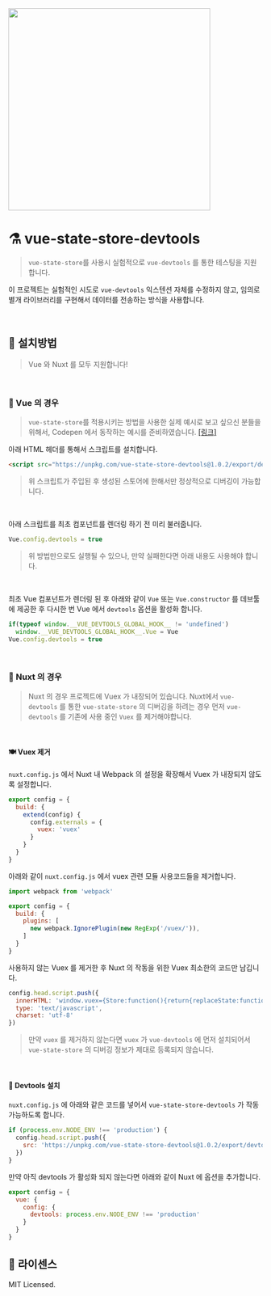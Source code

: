 <img src="https://i.imgur.com/R2wksCG.png" width="400"/>

<br/>

# ⚗️ vue-state-store-devtools

>   `vue-state-store`를 사용시 실험적으로 `vue-devtools`  를 통한 테스팅을 지원합니다.

이 프로젝트는 실험적인 시도로 `vue-devtools` 익스텐션 자체를 수정하지 않고, 임의로 별개 라이브러리를 구현해서 데이터를 전송하는 방식을 사용합니다.

<br/>

## 🍱 설치방법

> Vue 와 Nuxt 를 모두 지원합니다!

<br/>

### 🥪 Vue 의 경우

> `vue-state-store`를 적용시키는 방법을 사용한 실제 예시로 보고 싶으신 분들을 위해서, Codepen 에서 동작하는 예시를 준비하였습니다. [[링크]](https://codepen.io/hmmhmmhm/pen/xxVOwgg)

아래 HTML 헤더를 통해서 스크립트를 설치합니다.

```html
<script src="https://unpkg.com/vue-state-store-devtools@1.0.2/export/devtools.js"></script>
```

> 위 스크립트가 주입된 후 생성된 스토어에 한해서만 정상적으로 디버깅이 가능합니다.

<br/>

아래 스크립트를 최초 컴포넌트를 렌더링 하기 전 미리 불러줍니다.

```js
Vue.config.devtools = true
```

> 위 방법만으로도 실행될 수 있으나, 만약 실패한다면 아래 내용도 사용해야 합니다.

<br/>

최초 Vue 컴포넌트가 렌더링 된 후 아래와 같이 `Vue` 또는 `Vue.constructor` 를 데브툴에 제공한 후 다시한 번 Vue 에서 `devtools` 옵션을 활성화 합니다.

```js
if(typeof window.__VUE_DEVTOOLS_GLOBAL_HOOK__ != 'undefined')
  window.__VUE_DEVTOOLS_GLOBAL_HOOK__.Vue = Vue
Vue.config.devtools = true
```

<br/>

### 🍔 Nuxt 의 경우

> Nuxt 의 경우 프로젝트에 Vuex 가 내장되어 있습니다. Nuxt에서 `vue-devtools` 를 통한  `vue-state-store` 의 디버깅을 하려는 경우 먼저 `vue-devtools` 를 기존에 사용 중인  `Vuex` 를 제거해야합니다.

<br/>

#### 🍽 Vuex 제거

`nuxt.config.js` 에서 Nuxt 내 Webpack 의 설정을 확장해서 Vuex 가 내장되지 않도록 설정합니다.

```js
export config = {
  build: {
    extend(config) {
      config.externals = {
        vuex: 'vuex'
      }
    }
  }
}
```

아래와 같이 `nuxt.config.js` 에서 vuex 관련 모듈 사용코드들을 제거합니다.

```js
import webpack from 'webpack'

export config = {
  build: {
    plugins: [
      new webpack.IgnorePlugin(new RegExp('/vuex/')),
    ]
  }
}
```

사용하지 않는 Vuex 를 제거한 후 Nuxt 의 작동을 위한 Vuex 최소한의 코드만 남깁니다.

```js
config.head.script.push({
  innerHTML: 'window.vuex={Store:function(){return{replaceState:function(){}}}}',
  type: 'text/javascript',
  charset: 'utf-8'
})
```

> 만약 `vuex` 를 제거하지 않는다면 `vuex` 가 `vue-devtools` 에 먼저 설치되어서 `vue-state-store` 의 디버깅 정보가 제대로 등록되지 않습니다.

<br/>

#### 🍝 Devtools 설치

`nuxt.config.js` 에 아래와 같은 코드를 넣어서 `vue-state-store-devtools` 가 작동가능하도록 합니다.

```js
if (process.env.NODE_ENV !== 'production') {
  config.head.script.push({
    src: 'https://unpkg.com/vue-state-store-devtools@1.0.2/export/devtools.js'
  })
}
```

만약 아직 devtools 가 활성화 되지 않는다면 아래와 같이 Nuxt 에 옵션을 추가합니다.

```js
export config = {
  vue: {
    config: {
      devtools: process.env.NODE_ENV !== 'production'
    }
  }
}
```



## 📝 라이센스

MIT Licensed.